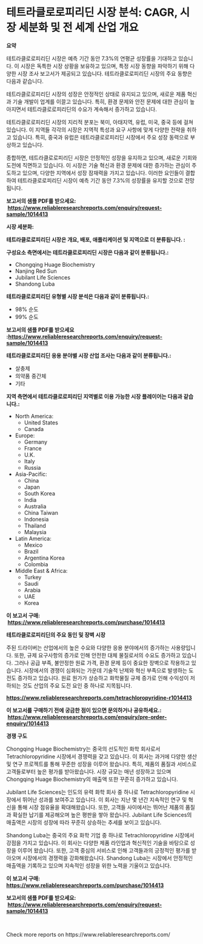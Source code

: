 <p><h1>테트라클로로피리딘 시장 분석: CAGR, 시장 세분화 및 전 세계 산업 개요</h1></p><p><strong>요약</strong></p>
<p><p>테트라클로로피리딘 시장은 예측 기간 동안 7.3%의 연평균 성장률을 기대하고 있습니다. 이 시장은 독특한 시장 상황을 보유하고 있으며, 특정 시장 동향을 파악하기 위해 다양한 시장 조사 보고서가 제공되고 있습니다. 테트라클로로피리딘 시장의 주요 동향은 다음과 같습니다.</p><p>테트라클로로피리딘 시장의 성장은 안정적인 상태로 유지되고 있으며, 새로운 제품 혁신과 기술 개발이 업계를 이끌고 있습니다. 특히, 환경 문제와 안전 문제에 대한 관심이 높아지면서 테트라클로로피리딘의 수요가 계속해서 증가하고 있습니다.</p><p>테트라클로로피리딘 시장의 지리적 분포는 북미, 아태지역, 유럽, 미국, 중국 등에 걸쳐 있습니다. 이 지역들 각각의 시장은 지역적 특성과 요구 사항에 맞게 다양한 전략을 취하고 있습니다. 특히, 중국과 유럽은 테트라클로로피리딘 시장에서 주요 성장 동력으로 부상하고 있습니다.</p><p>종합하면, 테트라클로로피리딘 시장은 안정적인 성장을 유지하고 있으며, 새로운 기회와 도전에 직면하고 있습니다. 이 시장은 기술 혁신과 환경 문제에 대한 증가하는 관심이 주도하고 있으며, 다양한 지역에서 성장 잠재력을 가지고 있습니다. 이러한 요인들이 결합하여 테트라클로로피리딘 시장이 예측 기간 동안 7.3%의 성장률을 유지할 것으로 전망됩니다.</p></p>
<p><strong>보고서의 샘플 PDF를 받으세요: &nbsp;<a href="https://www.reliableresearchreports.com/enquiry/request-sample/1014413">https://www.reliableresearchreports.com/enquiry/request-sample/1014413</a></strong></p>
<p><strong>시장 세분화:</strong></p>
<p><strong> 테트라클로로피리딘 시장은 개요, 배포, 애플리케이션 및 지역으로 더 분류됩니다. :</strong></p>
<p><strong>구성요소 측면에서는 테트라클로로피리딘 시장은 다음과 같이 분류됩니다.:</strong></p>
<p><ul><li>Chongqing Huage Biochemistry</li><li>Nanjing Red Sun</li><li>Jubilant Life Sciences</li><li>Shandong Luba</li></ul></p>
<p><strong> 테트라클로로피리딘 유형별 시장 분석은 다음과 같이 분류됩니다.:</strong></p>
<p><ul><li>98% 순도</li><li>99% 순도</li></ul></p>
<p><strong>보고서의 샘플 PDF를 받으세요 :<a href="https://www.reliableresearchreports.com/enquiry/request-sample/1014413">https://www.reliableresearchreports.com/enquiry/request-sample/1014413</a></strong></p>
<p><strong> 테트라클로로피리딘 응용 분야별 시장 산업 조사는 다음과 같이 분류됩니다.:</strong></p>
<p><ul><li>살충제</li><li>의약품 중간체</li><li>기타</li></ul></p>
<p><strong>지역 측면에서 테트라클로로피리딘 지역별로 이용 가능한 시장 플레이어는 다음과 같습니다.:</strong></p>
<p><ul>
    <li>
        North America:
        <ul>
            <li>United States</li>
            <li>Canada</li>
        </ul>
    </li>
    <li>
        Europe:
        <ul>
            <li>Germany</li>
            <li>France</li>
            <li>U.K.</li>
            <li>Italy</li>
            <li>Russia</li>
        </ul>
    </li>
    <li>
        Asia-Pacific:
        <ul>
            <li>China</li>
            <li>Japan</li>
            <li>South Korea</li>
            <li>India</li>
            <li>Australia</li>
            <li>China Taiwan</li>
            <li>Indonesia</li>
            <li>Thailand</li>
            <li>Malaysia</li>
        </ul>
    </li>
    <li>
        Latin America:
        <ul>
            <li>Mexico</li>
            <li>Brazil</li>
            <li>Argentina Korea</li>
            <li>Colombia</li>
        </ul>
    </li>
    <li>
        Middle East & Africa:
        <ul>
            <li>Turkey</li>
            <li>Saudi</li>
            <li>Arabia</li>
            <li>UAE</li>
            <li>Korea</li>
        </ul>
    </li>
    </ul></p>
<p><strong>이 보고서 구매: &nbsp;<a href="https://www.reliableresearchreports.com/purchase/1014413">https://www.reliableresearchreports.com/purchase/1014413</a></strong></p>
<p><strong>테트라클로로피리딘의 주요 동인 및 장벽 시장</strong></p>
<p><p>주된 드라이버는 산업에서의 높은 수요와 다양한 응용 분야에서의 증가하는 사용량입니다. 또한, 규제 요구사항의 증가로 인해 안전한 대체 물질로서의 수요도 증가하고 있습니다. 그러나 공급 부족, 불안정한 원료 가격, 환경 문제 등이 중요한 장벽으로 작용하고 있습니다. 시장에서의 경쟁이 심화되는 가운데 기술적 난제와 혁신 부족으로 발생하는 도전도 증가하고 있습니다. 원료 원가가 상승하고 화학물질 규제 증가로 인해 수익성이 저하되는 것도 산업의 주요 도전 요인 중 하나로 지목됩니다.</p></p>
<p><strong><a href="https://www.reliableresearchreports.com/tetrachloropyridine-r1014413">https://www.reliableresearchreports.com/tetrachloropyridine-r1014413</a></strong></p>
<p><strong>이 보고서를 구매하기 전에 궁금한 점이 있으면 문의하거나 공유하세요.: &nbsp;<a href="https://www.reliableresearchreports.com/enquiry/pre-order-enquiry/1014413">https://www.reliableresearchreports.com/enquiry/pre-order-enquiry/1014413</a></strong></p>
<p><strong>경쟁 구도</strong></p>
<p><p>Chongqing Huage Biochemistry는 중국의 선도적인 화학 회사로서 Tetrachloropyridine 시장에서 경쟁력을 갖고 있습니다. 이 회사는 과거에 다양한 생산 및 연구 프로젝트를 통해 꾸준한 성장을 이루어 왔습니다. 특히, 제품의 품질과 서비스로 고객들로부터 높은 평가를 받아왔습니다. 시장 규모는 매년 성장하고 있으며 Chongqing Huage Biochemistry의 매출액 또한 꾸준히 증가하고 있습니다.</p><p>Jubilant Life Sciences는 인도의 유력 화학 회사 중 하나로 Tetrachloropyridine 시장에서 뛰어난 성과를 보여주고 있습니다. 이 회사는 지난 몇 년간 지속적인 연구 및 혁신을 통해 시장 점유율을 확대해왔습니다. 또한, 고객들 사이에서는 뛰어난 제품의 품질과 확실한 납기를 제공해오며 높은 평판을 쌓아 왔습니다. Jubilant Life Sciences의 매출액은 시장의 성장에 따라 꾸준히 상승하는 추세를 보이고 있습니다.</p><p>Shandong Luba는 중국의 주요 화학 기업 중 하나로 Tetrachloropyridine 시장에서 강점을 가지고 있습니다. 이 회사는 다양한 제품 라인업과 혁신적인 기술을 바탕으로 성장을 이루어 왔습니다. 또한, 고객 중심의 서비스로 인해 고객들과의 긍정적인 평가를 받아오며 시장에서의 경쟁력을 강화해왔습니다. Shandong Luba는 시장에서 안정적인 매출액을 기록하고 있으며 지속적인 성장을 위한 노력을 기울이고 있습니다.</p></p>
<p><strong>이 보고서 구매: &nbsp; <a href="https://www.reliableresearchreports.com/purchase/1014413">https://www.reliableresearchreports.com/purchase/1014413</a></strong></p>
<p><strong>보고서의 샘플 PDF를 받으세요: &nbsp;<a href="https://www.reliableresearchreports.com/enquiry/request-sample/1014413">https://www.reliableresearchreports.com/enquiry/request-sample/1014413</a></strong><strong></strong></p>
<p>&nbsp;</p>
<p>Check more reports on https://www.reliableresearchreports.com/</p>